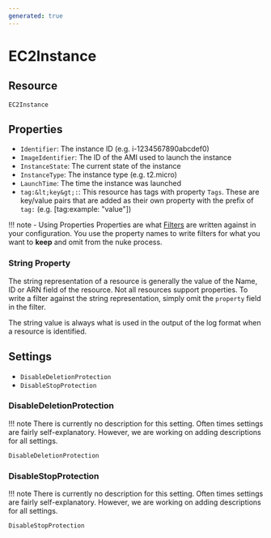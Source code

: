 ```yaml
---
generated: true
---
```


# EC2Instance


## Resource

```text
EC2Instance
```

## Properties


- `Identifier`: The instance ID (e.g. i-1234567890abcdef0)
- `ImageIdentifier`: The ID of the AMI used to launch the instance
- `InstanceState`: The current state of the instance
- `InstanceType`: The instance type (e.g. t2.micro)
- `LaunchTime`: The time the instance was launched
- `tag:&lt;key&gt;:`: This resource has tags with property `Tags`. These are key/value pairs that are
	added as their own property with the prefix of `tag:` (e.g. [tag:example: &#34;value&#34;]) 

!!! note - Using Properties
    Properties are what [Filters](../config-filtering.md) are written against in your configuration. You use the property
    names to write filters for what you want to **keep** and omit from the nuke process.

### String Property

The string representation of a resource is generally the value of the Name, ID or ARN field of the resource. Not all
resources support properties. To write a filter against the string representation, simply omit the `property` field in
the filter.

The string value is always what is used in the output of the log format when a resource is identified.

## Settings

- `DisableDeletionProtection`
- `DisableStopProtection`


### DisableDeletionProtection

!!! note
    There is currently no description for this setting. Often times settings are fairly self-explanatory. However, we
    are working on adding descriptions for all settings.

```text
DisableDeletionProtection
```


### DisableStopProtection

!!! note
    There is currently no description for this setting. Often times settings are fairly self-explanatory. However, we
    are working on adding descriptions for all settings.

```text
DisableStopProtection
```

